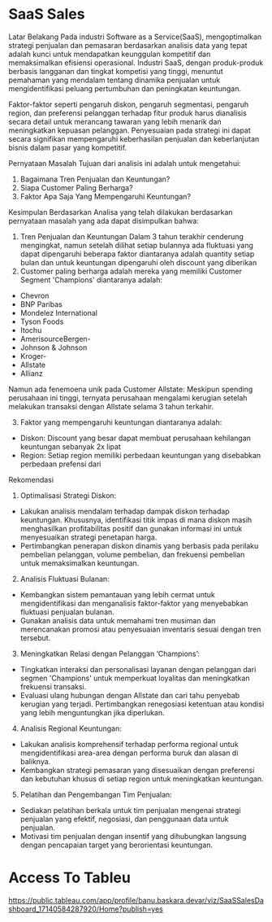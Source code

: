 # SaaS Sales
Latar Belakang
Pada industri Software as a Service(SaaS), mengoptimalkan strategi penjualan dan pemasaran berdasarkan analisis data yang tepat adalah kunci untuk mendapatkan keunggulan kompetitif dan memaksimalkan efisiensi operasional. Industri SaaS, dengan produk-produk berbasis langganan dan tingkat kompetisi yang tinggi, menuntut pemahaman yang mendalam tentang dinamika penjualan untuk mengidentifikasi peluang pertumbuhan dan peningkatan keuntungan.

Faktor-faktor seperti pengaruh diskon, pengaruh segmentasi, pengaruh region, dan preferensi pelanggan terhadap fitur produk harus dianalisis secara detail untuk merancang tawaran yang lebih menarik dan meningkatkan kepuasan pelanggan. Penyesuaian pada strategi ini dapat secara signifikan mempengaruhi keberhasilan penjualan dan keberlanjutan bisnis dalam pasar yang kompetitif.

Pernyataan Masalah
Tujuan dari analisis ini adalah untuk mengetahui:
1. Bagaimana Tren Penjualan dan Keuntungan?
2. Siapa Customer Paling Berharga?
3. Faktor Apa Saja Yang Mempengaruhi Keuntungan?

Kesimpulan
Berdasarkan Analisa yang telah dilakukan berdasarkan pernyataan masalah yang ada dapat disimpulkan bahwa:
1. Tren Penjualan dan Keuntungan Dalam 3 tahun terakhir cenderung mengingkat, namun setelah dilihat setiap bulannya ada fluktuasi yang dapat dipengaruhi beberapa faktor diantaranya adalah quantity setiap bulan dan untuk keuntungan dipengaruhi oleh discount yang diberikan
2. Customer paling berharga adalah mereka yang memiliki Customer Segment 'Champions' diantaranya adalah:
- Chevron
- BNP Paribas
- Mondelez International
- Tyson Foods
- Itochu
- AmerisourceBergen- 
- Johnson & Johnson
- Kroger-
- Allstate
- Allianz 

Namun ada fenemoena unik pada Customer Allstate: Meskipun spending perusahaan ini tinggi, ternyata perusahaan mengalami kerugian setelah melakukan transaksi dengan Allstate selama 3 tahun terkahir.

3. Faktor yang mempengaruhi keuntungan diantaranya adalah:
- Diskon: Discount yang besar dapat membuat perusahaan kehilangan keuntungan sebanyak 2x lipat
- Region: Setiap region memiliki perbedaan keuntungan yang disebabkan perbedaan prefensi dari

Rekomendasi
1. Optimalisasi Strategi Diskon:
- Lakukan analisis mendalam terhadap dampak diskon terhadap keuntungan. Khususnya, identifikasi titik impas di mana diskon masih menghasilkan profitabilitas positif dan gunakan informasi ini untuk menyesuaikan strategi penetapan harga.
- Pertimbangkan penerapan diskon dinamis yang berbasis pada perilaku pembelian pelanggan, volume pembelian, dan frekuensi pembelian untuk memaksimalkan keuntungan.
2. Analisis Fluktuasi Bulanan:
- Kembangkan sistem pemantauan yang lebih cermat untuk mengidentifikasi dan menganalisis faktor-faktor yang menyebabkan fluktuasi penjualan bulanan.
- Gunakan analisis data untuk memahami tren musiman dan merencanakan promosi atau penyesuaian inventaris sesuai dengan tren tersebut.
3. Meningkatkan Relasi dengan Pelanggan ‘Champions’:
- Tingkatkan interaksi dan personalisasi layanan dengan pelanggan dari segmen 'Champions' untuk memperkuat loyalitas dan meningkatkan frekuensi transaksi.
- Evaluasi ulang hubungan dengan Allstate dan cari tahu penyebab kerugian yang terjadi. Pertimbangkan renegosiasi ketentuan atau kondisi yang lebih menguntungkan jika diperlukan.
4. Analisis Regional Keuntungan:
- Lakukan analisis komprehensif terhadap performa regional untuk mengidentifikasi area-area dengan performa buruk dan alasan di baliknya.
- Kembangkan strategi pemasaran yang disesuaikan dengan preferensi dan kebutuhan khusus di setiap region untuk meningkatkan keuntungan.
5. Pelatihan dan Pengembangan Tim Penjualan:
- Sediakan pelatihan berkala untuk tim penjualan mengenai strategi penjualan yang efektif, negosiasi, dan penggunaan data untuk penjualan.
- Motivasi tim penjualan dengan insentif yang dihubungkan langsung dengan pencapaian target yang berorientasi keuntungan.

# Access To Tableu
https://public.tableau.com/app/profile/banu.baskara.devar/viz/SaaSSalesDashboard_17140584287920/Home?publish=yes
